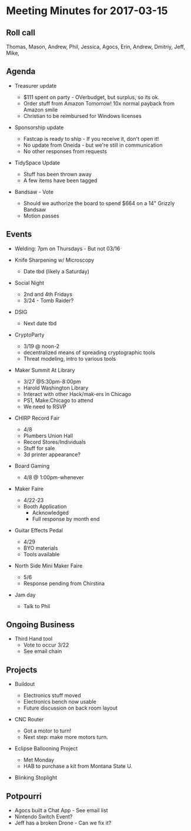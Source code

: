 Meeting Minutes for 2017-03-15
==============================

Roll call
---------
Thomas, Mason, Andrew, Phil, Jessica, Agocs, Erin, Andrew, Dmitriy, Jeff, Mike, 

Agenda
------
- Treasurer update
  - $111 spent on party - OVerbudget, but surplus, so its ok.
  - Order stuff from Amazon Tomorrow! 10x normal payback from Amazon smile
  - Christian to be reimbursed for Windows licenses
  

- Sponsorship update
  - Fastcap is ready to ship - If you receive it, don't open it!
  - No update from Oneida - but we're still in communication
  - No other responses from requests

- TidySpace Update
  - Stuff has been thrown away
  - A few items have been tagged

- Bandsaw - Vote
  - Should we authorize the board to spend $664 on a 14" Grizzly Bandsaw
  - Motion passes


Events
------
- Welding: 7pm on Thursdays - But not 03/16 

- Knife Sharpening w/ Microscopy
  - Date tbd (likely a Saturday)
 
- Social Night
    - 2nd and 4th Fridays
    - 3/24 - Tomb Raider?

- DSIG
  - Next date tbd
 
- CryptoParty
  - 3/19 @ noon-2
  - decentralized means of spreading cryptographic tools
  - Threat modeling, intro to various tools

- Maker Summit At Library
  - 3/27 @5:30pm-8:00pm
  - Harold Washington Library
  - Interact with other Hack/mak-ers in Chicago
  - PS1, Make:Chicago to attend
  - We need to RSVP


- CHIRP Record Fair 
  - 4/8
  - Plumbers Union Hall
  - Record Stores/Individuals
  - Stuff for sale
  - 3d printer appearance?

- Board Gaming
  - 4/8 @ 1:00pm-whenever

- Maker Faire 
  - 4/22-23
  - Booth Application 
    - Acknowledged
    - Full response by month end

- Guitar Effects Pedal
  - 4/29
  - BYO materials
  - Tools available
 
- North Side Mini Maker Faire
  - 5/6
  - Response pending from Chirstina 

- Jam day
  - Talk to Phil

 
Ongoing Business
------------
- Third Hand tool
  - Vote to occur 3/22
  - See email chain

Projects
--------
- Buildout
  - Electronics stuff moved
  - Electronics bench now usable
  - Future discussion on back room layout

- CNC Router
  - Got a motor to turn!
  - Next step: make more motors turn.

- Eclipse Ballooning Project
  - Met Monday
  - HAB to purchase a kit from Montana State U.

- Blinking Stoplight
 
 
Potpourri
---------
- Agocs built a Chat App - See email list
- Nintendo Switch Event?
- Jeff has a broken Drone - Can we fix it?








